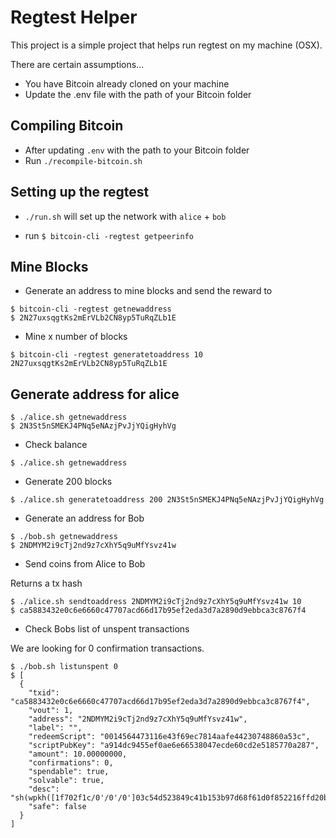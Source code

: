 # Regtest Helper

This project is a simple project that helps run regtest on my machine (OSX).

There are certain assumptions... 

* You have Bitcoin already cloned on your machine
* Update the .env file with the path of your Bitcoin folder

## Compiling Bitcoin

* After updating `.env` with the path to your Bitcoin folder
* Run `./recompile-bitcoin.sh`

## Setting up the regtest

* `./run.sh` will set up the network with `alice` + `bob`

* run  `$ bitcoin-cli -regtest getpeerinfo`

## Mine Blocks

* Generate an address to mine blocks and send the reward to

```
$ bitcoin-cli -regtest getnewaddress
$ 2N27uxsqgtKs2mErVLb2CN8yp5TuRqZLb1E
```

* Mine x number of blocks

```
$ bitcoin-cli -regtest generatetoaddress 10 2N27uxsqgtKs2mErVLb2CN8yp5TuRqZLb1E
```

## Generate address for alice

```
$ ./alice.sh getnewaddress
$ 2N3St5nSMEKJ4PNq5eNAzjPvJjYQigHyhVg
```

* Check balance

```
$ ./alice.sh getnewaddress
```

* Generate 200 blocks

```
$ ./alice.sh generatetoaddress 200 2N3St5nSMEKJ4PNq5eNAzjPvJjYQigHyhVg 
```

* Generate an address for Bob

```
$ ./bob.sh getnewaddress
$ 2NDMYM2i9cTj2nd9z7cXhY5q9uMfYsvz41w
```

* Send coins from Alice to Bob

Returns a tx hash
```
$ ./alice.sh sendtoaddress 2NDMYM2i9cTj2nd9z7cXhY5q9uMfYsvz41w 10
$ ca5883432e0c6e6660c47707acd66d17b95ef2eda3d7a2890d9ebbca3c8767f4
```

* Check Bobs list of unspent transactions

We are looking for 0 confirmation transactions.

```
$ ./bob.sh listunspent 0
$ [
  {
    "txid": "ca5883432e0c6e6660c47707acd66d17b95ef2eda3d7a2890d9ebbca3c8767f4",
    "vout": 1,
    "address": "2NDMYM2i9cTj2nd9z7cXhY5q9uMfYsvz41w",
    "label": "",
    "redeemScript": "0014564473116e43f69ec7814aafe44230748860a53c",
    "scriptPubKey": "a914dc9455ef0ae6e66538047ecde60cd2e5185770a287",
    "amount": 10.00000000,
    "confirmations": 0,
    "spendable": true,
    "solvable": true,
    "desc": "sh(wpkh([1f702f1c/0'/0'/0']03c54d523849c41b153b97d68f61d0f852216ffd20bfccbb9c215342d8f757514e))#5wwaxhwa",
    "safe": false
  }
]
```
